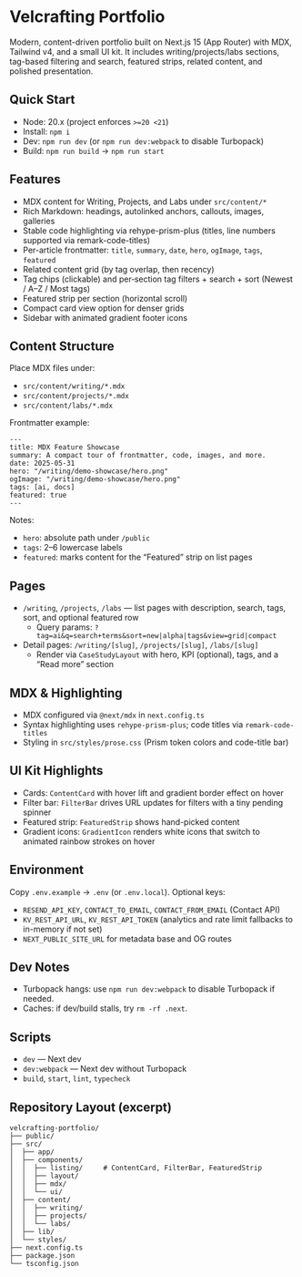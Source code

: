 # Velcrafting Portfolio

Modern, content-driven portfolio built on Next.js 15 (App Router) with MDX, Tailwind v4, and a small UI kit. It includes writing/projects/labs sections, tag-based filtering and search, featured strips, related content, and polished presentation.

## Quick Start

- Node: 20.x (project enforces `>=20 <21`)
- Install: `npm i`
- Dev: `npm run dev` (or `npm run dev:webpack` to disable Turbopack)
- Build: `npm run build` → `npm run start`

## Features

- MDX content for Writing, Projects, and Labs under `src/content/*`
- Rich Markdown: headings, autolinked anchors, callouts, images, galleries
- Stable code highlighting via rehype-prism-plus (titles, line numbers supported via remark-code-titles)
- Per-article frontmatter: `title`, `summary`, `date`, `hero`, `ogImage`, `tags`, `featured`
- Related content grid (by tag overlap, then recency)
- Tag chips (clickable) and per‑section tag filters + search + sort (Newest / A–Z / Most tags)
- Featured strip per section (horizontal scroll)
- Compact card view option for denser grids
- Sidebar with animated gradient footer icons

## Content Structure

Place MDX files under:

- `src/content/writing/*.mdx`
- `src/content/projects/*.mdx`
- `src/content/labs/*.mdx`

Frontmatter example:

```mdx
---
title: MDX Feature Showcase
summary: A compact tour of frontmatter, code, images, and more.
date: 2025-05-31
hero: "/writing/demo-showcase/hero.png"
ogImage: "/writing/demo-showcase/hero.png"
tags: [ai, docs]
featured: true
---
```

Notes:
- `hero`: absolute path under `/public`
- `tags`: 2–6 lowercase labels
- `featured`: marks content for the “Featured” strip on list pages

## Pages

- `/writing`, `/projects`, `/labs` — list pages with description, search, tags, sort, and optional featured row
  - Query params: `?tag=ai&q=search+terms&sort=new|alpha|tags&view=grid|compact`
- Detail pages: `/writing/[slug]`, `/projects/[slug]`, `/labs/[slug]`
  - Render via `CaseStudyLayout` with hero, KPI (optional), tags, and a “Read more” section

## MDX & Highlighting

- MDX configured via `@next/mdx` in `next.config.ts`
- Syntax highlighting uses `rehype-prism-plus`; code titles via `remark-code-titles`
- Styling in `src/styles/prose.css` (Prism token colors and code-title bar)

## UI Kit Highlights

- Cards: `ContentCard` with hover lift and gradient border effect on hover
- Filter bar: `FilterBar` drives URL updates for filters with a tiny pending spinner
- Featured strip: `FeaturedStrip` shows hand-picked content
- Gradient icons: `GradientIcon` renders white icons that switch to animated rainbow strokes on hover

## Environment

Copy `.env.example` → `.env` (or `.env.local`). Optional keys:

- `RESEND_API_KEY`, `CONTACT_TO_EMAIL`, `CONTACT_FROM_EMAIL` (Contact API)
- `KV_REST_API_URL`, `KV_REST_API_TOKEN` (analytics and rate limit fallbacks to in-memory if not set)
- `NEXT_PUBLIC_SITE_URL` for metadata base and OG routes

## Dev Notes

- Turbopack hangs: use `npm run dev:webpack` to disable Turbopack if needed.
- Caches: if dev/build stalls, try `rm -rf .next`.

## Scripts

- `dev` — Next dev
- `dev:webpack` — Next dev without Turbopack
- `build`, `start`, `lint`, `typecheck`

## Repository Layout (excerpt)
```text
velcrafting-portfolio/
├── public/
├── src/
│  ├── app/
│  ├── components/
│  │  ├── listing/     # ContentCard, FilterBar, FeaturedStrip
│  │  ├── layout/
│  │  ├── mdx/
│  │  └── ui/
│  ├── content/
│  │  ├── writing/
│  │  ├── projects/
│  │  └── labs/
│  ├── lib/
│  └── styles/
├── next.config.ts
├── package.json
└── tsconfig.json
```
